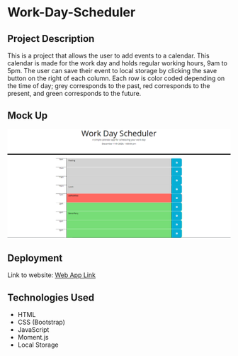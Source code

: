 # Work-Day-Scheduler

## Project Description
This is a project that allows the user to add events to a calendar. This calendar is made for the work day and holds regular working hours, 9am to 5pm. The user can save their event to local storage by clicking the save button on the right of each column. Each row is color coded depending on the time of day; grey corresponds to the past, red corresponds to the present, and green corresponds to the future. 

## Mock Up
![Page Image](Schedulerpic.PNG)

## Deployment
Link to website:
[Web App Link](https://ccsxw6.github.io/Work-Day-Scheduler/)

## Technologies Used
- HTML
- CSS (Bootstrap)
- JavaScript
- Moment.js
- Local Storage



